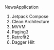 NewsApplication

1. Jetpack Compose
2. Clean Architecture
3. MVVM
4. Paging3
5. Retrofit2
6. Dagger Hilt

